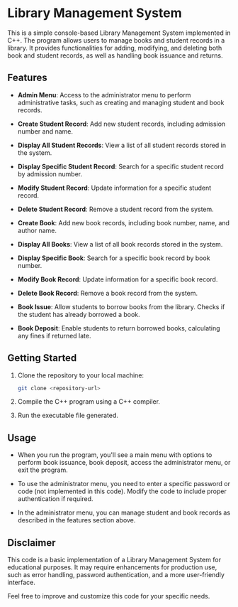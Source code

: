 # Library Management System

This is a simple console-based Library Management System implemented in C++. The program allows users to manage books and student records in a library. It provides functionalities for adding, modifying, and deleting both book and student records, as well as handling book issuance and returns. 

## Features

- **Admin Menu**: Access to the administrator menu to perform administrative tasks, such as creating and managing student and book records.

- **Create Student Record**: Add new student records, including admission number and name.

- **Display All Student Records**: View a list of all student records stored in the system.

- **Display Specific Student Record**: Search for a specific student record by admission number.

- **Modify Student Record**: Update information for a specific student record.

- **Delete Student Record**: Remove a student record from the system.

- **Create Book**: Add new book records, including book number, name, and author name.

- **Display All Books**: View a list of all book records stored in the system.

- **Display Specific Book**: Search for a specific book record by book number.

- **Modify Book Record**: Update information for a specific book record.

- **Delete Book Record**: Remove a book record from the system.

- **Book Issue**: Allow students to borrow books from the library. Checks if the student has already borrowed a book.

- **Book Deposit**: Enable students to return borrowed books, calculating any fines if returned late.

## Getting Started

1. Clone the repository to your local machine:

   ```bash
   git clone <repository-url>
   ```

2. Compile the C++ program using a C++ compiler.

3. Run the executable file generated.

## Usage

- When you run the program, you'll see a main menu with options to perform book issuance, book deposit, access the administrator menu, or exit the program.

- To use the administrator menu, you need to enter a specific password or code (not implemented in this code). Modify the code to include proper authentication if required.

- In the administrator menu, you can manage student and book records as described in the features section above.

## Disclaimer

This code is a basic implementation of a Library Management System for educational purposes. It may require enhancements for production use, such as error handling, password authentication, and a more user-friendly interface.

Feel free to improve and customize this code for your specific needs.
